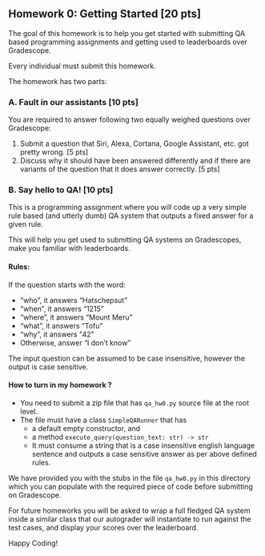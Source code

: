 Homework 0: Getting Started [20 pts]
--

The goal of this homework is to help you get started with submitting QA based programming assignments and getting used to leaderboards over Gradescope.

Every individual must submit this homework.


The homework has two parts:

### A. Fault in our assistants [10 pts]

You are required to answer following two equally weighed questions over Gradescope:

1. Submit a question that Siri, Alexa, Cortana, Google Assistant, etc. got pretty wrong. [5 pts]
2. Discuss why it should have been answered differently and if there are variants of the question that it does answer correctly. [5 pts]


### B. Say hello to QA! [10 pts]

This is a programming assignment where you will code up a very simple rule based (and utterly dumb) QA system that outputs a fixed answer for a given rule.

This will help you get used to submitting QA systems on Gradescopes, make you familiar with leaderboards.


#### Rules:
If the question starts with the word:
* “who”, it answers “Hatschepsut”
* “when”, it answers “1215”
* “where”, it answers “Mount Meru”
* “what”, it answers “Tofu”
* “why”, it answers "42"
* Otherwise, answer “I don’t know”

The input question can be assumed to be case insensitive, however the output is case sensitive.

#### How to turn in my homework ?

- You need to submit a zip file that has `qa_hw0.py` source file at the root level.
- The file must have a class `SimpleQARunner` that has
  -  a default empty constructor, and 
  -  a method `execute_query(question_text: str) -> str`
  -  It must consume a string that is a case insensitive english language sentence and outputs a case sensitive answer as per above defined rules.

We have provided you with the stubs in the file `qa_hw0.py` in this directory which you can populate with the required piece of code before submitting on Gradescope.

For future homeworks you will be asked to wrap a full fledged QA system inside a similar class that our autograder will instantiate to run against the test cases, and display your scores over the leaderboard.

Happy Coding!